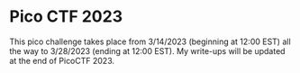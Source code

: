 # Pico CTF 2023

This pico challenge takes place from 3/14/2023 (beginning at 12:00 EST) all the way to 3/28/2023 (ending at 12:00 EST). My write-ups will be updated at the end of PicoCTF 2023.
